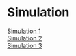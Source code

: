 
<!DOCTYPE html>
<html lang="en">
<head>
  <meta charset="utf-8">
  <h1>Simulation</h1>
  <a href="https://omkar1610.github.io/COVID-19/CanvasProject/Sim%201/index_sim1.html">Simulation 1</a><br>
  <a href="https://omkar1610.github.io/COVID-19/CanvasProject/Sim%202/index_sim2.html">Simulation 2</a><br>
  <a href="https://omkar1610.github.io/COVID-19/CanvasProject/Sim%203/index_sim3.html">Simulation 3</a><br>

</head>


</html>
